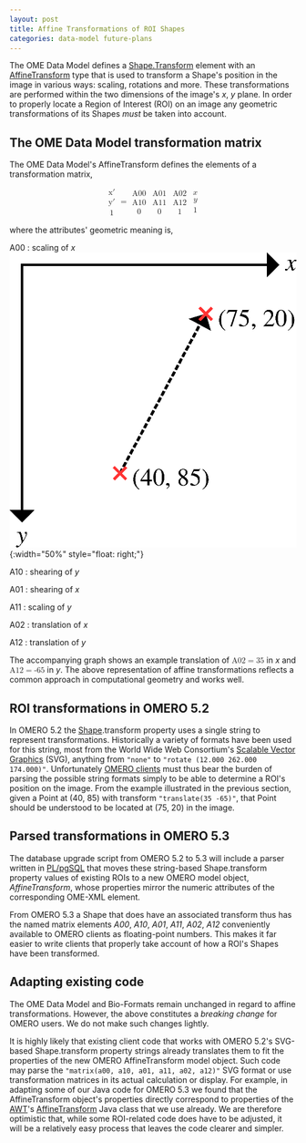 ```yaml
---
layout: post
title: Affine Transformations of ROI Shapes
categories: data-model future-plans
---
```

<script type="text/javascript"
  src="https://cdn.mathjax.org/mathjax/latest/MathJax.js?config=MML_HTMLorMML">
</script>

The OME Data Model defines a
[Shape.Transform](https://www.openmicroscopy.org/Schemas/Documentation/Generated/OME-2015-01/ROI_xsd.html#Shape_Transform)
element with an
[AffineTransform](https://www.openmicroscopy.org/Schemas/Documentation/Generated/OME-2015-01/ROI_xsd.html#AffineTransform)
type that is used to transform a Shape's position in the image in
various ways: scaling, rotations and more. These transformations are performed within the two dimensions of the image's *x*, *y* plane. In order to properly locate a
Region of Interest (ROI) on an image any geometric transformations of
its Shapes *must* be taken into account.


## The OME Data Model transformation matrix

The OME Data Model's AffineTransform defines the elements of a
transformation matrix,

<math display="block">
  <mfenced open='[' close=']' separators=''>
    <mtable>
      <mtr>
        <mtd><mi mathvariant="italic">x&prime;</mi></mtd>
      </mtr>
      <mtr>
        <mtd><mi mathvariant="italic">y&prime;</mi></mtd>
      </mtr>
      <mtr>
        <mtd><mn>1</mn></mtd>
      </mtr>
    </mtable>
  </mfenced>
  <mo>=</mo>
  <mfenced open='[' close=']' separators=''>
    <mtable>
      <mtr>
        <mtd><mi mathvariant="italic">A00</mi></mtd>
        <mtd><mi mathvariant="italic">A01</mi></mtd>
        <mtd><mi mathvariant="italic">A02</mi></mtd>
      </mtr>
      <mtr>
        <mtd><mi mathvariant="italic">A10</mi></mtd>
        <mtd><mi mathvariant="italic">A11</mi></mtd>
        <mtd><mi mathvariant="italic">A12</mi></mtd>
      </mtr>
      <mtr>
        <mtd><mn>0</mn></mtd>
        <mtd><mn>0</mn></mtd>
        <mtd><mn>1</mn></mtd>
      </mtr>
    </mtable>
  </mfenced>
  <mfenced open='[' close=']' separators=''>
    <mtable>
      <mtr>
        <mtd><mi>x</mi></mtd>
      </mtr>
      <mtr>
        <mtd><mi>y</mi></mtd>
      </mtr>
      <mtr>
        <mtd><mn>1</mn></mtd>
      </mtr>
    </mtable>
  </mfenced>
</math>

where the attributes' geometric meaning is,

A00
: scaling of *x* ![an example translation](/images/translation-transform.png){:width="50%" style="float: right;"}

A10
: shearing of *y*

A01
: shearing of *x*

A11
: scaling of *y*

A02
: translation of *x*

A12
: translation of *y*

The accompanying graph shows an example translation of <math
display="inline"><mi
mathvariant="italic">A02</mi><mo>=</mo><mn>35</mn></math> in *x* and
<math display="inline"><mi
mathvariant="italic">A12</mi><mo>=</mo><mn>-65</mn></math> in *y*. The
above representation of affine transformations reflects a common
approach in computational geometry and works well.


## ROI transformations in OMERO 5.2

In OMERO 5.2 the
[Shape](https://www.openmicroscopy.org/site/support/omero5.2/developers/Model/EveryObject.html#shape).transform
property uses a single string to represent transformations. Historically
a variety of formats have been used for this string, most from the World
Wide Web Consortium's [Scalable Vector
Graphics](https://www.w3.org/TR/SVG/coords.html#TransformAttribute)
(SVG), anything from `"none"` to `"rotate (12.000 262.000 174.000)"`.
Unfortunately [OMERO
clients](https://www.openmicroscopy.org/site/support/omero5.2/developers/GettingStarted/AdvancedClientDevelopment.html)
must thus bear the burden of parsing the possible string formats simply
to be able to determine a ROI's position on the image. From the example
illustrated in the previous section, given a Point at (40, 85) with
transform `"translate(35 -65)"`, that Point should be understood to be
located at (75, 20) in the image.


## Parsed transformations in OMERO 5.3

The database upgrade script from OMERO 5.2 to 5.3 will include a parser
written in
[PL/pgSQL](http://www.postgresql.org/docs/9.3/static/plpgsql.html) that
moves these string-based Shape.transform property values of existing
ROIs to a new OMERO model object, *AffineTransform*, whose properties
mirror the numeric attributes of the corresponding OME-XML element.

From OMERO 5.3 a Shape that does have an associated transform thus has
the named matrix elements *A00*, *A10*, *A01*, *A11*, *A02*, *A12*
conveniently available to OMERO clients as floating-point numbers. This
makes it far easier to write clients that properly take account of how a
ROI's Shapes have been transformed.


## Adapting existing code

The OME Data Model and Bio-Formats remain unchanged in regard to affine
transformations. However, the above constitutes a *breaking change* for
OMERO users. We do not make such changes lightly.

It is highly likely that existing client code that works with OMERO
5.2's SVG-based Shape.transform property strings already translates them
to fit the properties of the new OMERO AffineTransform model object.
Such code may parse the `"matrix(a00, a10, a01, a11, a02, a12)"` SVG
format or use transformation matrices in its actual calculation or
display. For example, in adapting some of our Java code for OMERO 5.3 we
found that the AffineTransform object's properties directly correspond
to properties of the
[AWT](http://docs.oracle.com/javase/7/docs/technotes/guides/awt/index.html)'s
[AffineTransform](http://docs.oracle.com/javase/7/docs/api/java/awt/geom/AffineTransform.html)
Java class that we use already. We are therefore optimistic that, while
some ROI-related code does have to be adjusted, it will be a relatively
easy process that leaves the code clearer and simpler.
